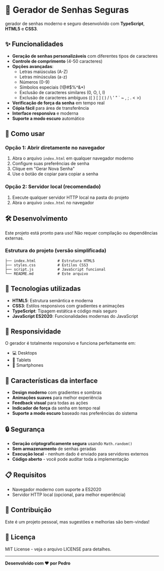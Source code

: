 # 🔐 Gerador de Senhas Seguras

gerador de senhas moderno e seguro desenvolvido com **TypeScript**, **HTML5** e **CSS3**.

## ✨ Funcionalidades

- **Geração de senhas personalizáveis** com diferentes tipos de caracteres
- **Controle de comprimento** (4-50 caracteres)
- **Opções avançadas**:
  - Letras maiúsculas (A-Z)
  - Letras minúsculas (a-z)
  - Números (0-9)
  - Símbolos especiais (!@#$%^&*)
  - Exclusão de caracteres similares (0, O, l, I)
  - Exclusão de caracteres ambíguos ({ } [ ] ( ) / \ ' " ` ~ , ; . < >)
- **Verificação de força da senha** em tempo real
- **Cópia fácil** para área de transferência
- **Interface responsiva** e moderna
- **Suporte a modo escuro** automático

## 🚀 Como usar

### Opção 1: Abrir diretamente no navegador
1. Abra o arquivo `index.html` em qualquer navegador moderno
2. Configure suas preferências de senha
3. Clique em "Gerar Nova Senha"
4. Use o botão de copiar para copiar a senha

### Opção 2: Servidor local (recomendado)
1. Execute qualquer servidor HTTP local na pasta do projeto
2. Abra o arquivo `index.html` no navegador

## 🛠️ Desenvolvimento

Este projeto está pronto para uso! Não requer compilação ou dependências externas.

### Estrutura do projeto (versão simplificada)
```
├── index.html          # Estrutura HTML5
├── styles.css          # Estilos CSS3
├── script.js           # JavaScript funcional
└── README.md           # Este arquivo
```

## 🔧 Tecnologias utilizadas

- **HTML5**: Estrutura semântica e moderna
- **CSS3**: Estilos responsivos com gradientes e animações
- **TypeScript**: Tipagem estática e código mais seguro
- **JavaScript ES2020**: Funcionalidades modernas do JavaScript

## 📱 Responsividade

O gerador é totalmente responsivo e funciona perfeitamente em:
- 💻 Desktops
- 📱 Tablets
- 📱 Smartphones

## 🎨 Características da interface

- **Design moderno** com gradientes e sombras
- **Animações suaves** para melhor experiência
- **Feedback visual** para todas as ações
- **Indicador de força** da senha em tempo real
- **Suporte a modo escuro** baseado nas preferências do sistema

## 🔒 Segurança

- **Geração criptograficamente segura** usando `Math.random()`
- **Sem armazenamento** de senhas geradas
- **Execução local** - nenhum dado é enviado para servidores externos
- **Código aberto** - você pode auditar toda a implementação

## 📋 Requisitos

- Navegador moderno com suporte a ES2020
- Servidor HTTP local (opcional, para melhor experiência)

## 🤝 Contribuição

Este é um projeto pessoal, mas sugestões e melhorias são bem-vindas!

## 📄 Licença

MIT License - veja o arquivo LICENSE para detalhes.

---

**Desenvolvido com ❤️ por Pedro**
